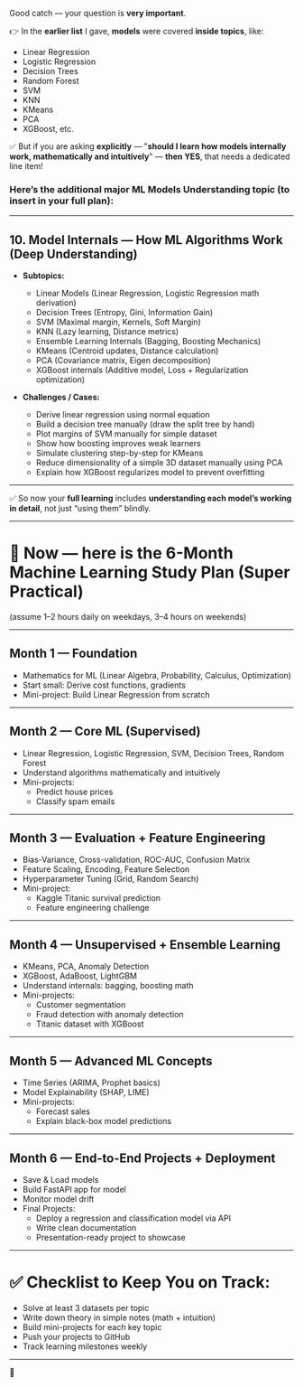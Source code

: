 Good catch — your question is **very important**.

👉 In the **earlier list** I gave, **models** were covered **inside topics**, like:
- Linear Regression
- Logistic Regression
- Decision Trees
- Random Forest
- SVM
- KNN
- KMeans
- PCA
- XGBoost, etc.

✅ But if you are asking **explicitly** — "**should I learn how models internally work, mathematically and intuitively**" — **then YES**, that needs a dedicated line item!

### Here’s the additional major **ML Models Understanding** topic (to **insert in your full plan**):

---

## 10. **Model Internals — How ML Algorithms Work (Deep Understanding)**

- **Subtopics:**
  - Linear Models (Linear Regression, Logistic Regression math derivation)
  - Decision Trees (Entropy, Gini, Information Gain)
  - SVM (Maximal margin, Kernels, Soft Margin)
  - KNN (Lazy learning, Distance metrics)
  - Ensemble Learning Internals (Bagging, Boosting Mechanics)
  - KMeans (Centroid updates, Distance calculation)
  - PCA (Covariance matrix, Eigen decomposition)
  - XGBoost internals (Additive model, Loss + Regularization optimization)

- **Challenges / Cases:**
  - Derive linear regression using normal equation
  - Build a decision tree manually (draw the split tree by hand)
  - Plot margins of SVM manually for simple dataset
  - Show how boosting improves weak learners
  - Simulate clustering step-by-step for KMeans
  - Reduce dimensionality of a simple 3D dataset manually using PCA
  - Explain how XGBoost regularizes model to prevent overfitting

---

✅ So now your **full learning** includes **understanding each model’s working in detail**, not just “using them” blindly.

---

# 📅 Now — here is the **6-Month Machine Learning Study Plan (Super Practical)**

(assume 1–2 hours daily on weekdays, 3–4 hours on weekends)

---

## Month 1 — Foundation
- Mathematics for ML (Linear Algebra, Probability, Calculus, Optimization)
- Start small: Derive cost functions, gradients
- Mini-project: Build Linear Regression from scratch

---

## Month 2 — Core ML (Supervised)
- Linear Regression, Logistic Regression, SVM, Decision Trees, Random Forest
- Understand algorithms mathematically and intuitively
- Mini-projects:
  - Predict house prices
  - Classify spam emails

---

## Month 3 — Evaluation + Feature Engineering
- Bias-Variance, Cross-validation, ROC-AUC, Confusion Matrix
- Feature Scaling, Encoding, Feature Selection
- Hyperparameter Tuning (Grid, Random Search)
- Mini-project:
  - Kaggle Titanic survival prediction
  - Feature engineering challenge

---

## Month 4 — Unsupervised + Ensemble Learning
- KMeans, PCA, Anomaly Detection
- XGBoost, AdaBoost, LightGBM
- Understand internals: bagging, boosting math
- Mini-projects:
  - Customer segmentation
  - Fraud detection with anomaly detection
  - Titanic dataset with XGBoost

---

## Month 5 — Advanced ML Concepts
- Time Series (ARIMA, Prophet basics)
- Model Explainability (SHAP, LIME)
- Mini-projects:
  - Forecast sales
  - Explain black-box model predictions

---

## Month 6 — End-to-End Projects + Deployment
- Save & Load models
- Build FastAPI app for model
- Monitor model drift
- Final Projects:
  - Deploy a regression and classification model via API
  - Write clean documentation
  - Presentation-ready project to showcase

---

# ✅ Checklist to Keep You on Track:
- Solve at least 3 datasets per topic
- Write down theory in simple notes (math + intuition)
- Build mini-projects for each key topic
- Push your projects to GitHub
- Track learning milestones weekly

---
 🎯
